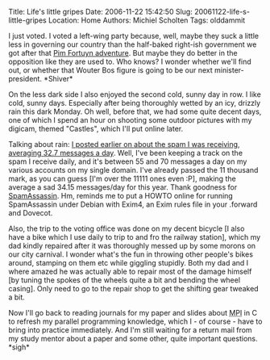 Title: Life's little gripes
Date: 2006-11-22 15:42:50
Slug: 20061122-life-s-little-gripes
Location: Home
Authors: Michiel Scholten
Tags: olddammit

<p>I just voted. I voted a left-wing party because, well, maybe they suck a little less in governing our country than the half-baked right-ish government we got after that <a href="http://news.bbc.co.uk/1/hi/world/europe/1971423.stm">Pim Fortuyn adventure</a>. But maybe they do better in the opposition like they are used to. Who knows? I wonder whether we'll find out, or whether that Wouter Bos figure is going to be our next minister-president. *Shiver*</p>

<p>On the less dark side I also enjoyed the second cold, sunny day in row. I like cold, sunny days. Especially after being thoroughly wetted by an icy, drizzly rain this dark Monday. Oh well, before that, we had some quite decent days, one of which I spend an hour on shooting some outdoor pictures with my digicam, themed "Castles", which I'll put online later.</p>

<p>Talking about rain: <a href="http://aquariusoft.org/~mbscholt/index.php?rantid=481">I posted earlier on about the spam I was receiving, averaging 32.7 messages a day</a>. Well, I've been keeping a track on the spam I receive daily, and it's between 55 and 70 messages a day on my various accounts on my single domain. I've already passed the 11 thousand mark, as you can guess [I'm over the 11111 ones even :P], making the average a sad 34.15 messages/day for this year. Thank goodness for <a href="http://spamassassin.apache.org/">SpamAssassin</a>. Hm, reminds me to put a HOWTO online for running SpamAssassin under Debian with Exim4, an Exim rules file in your .forward and Dovecot.</p>

<p>Also, the trip to the voting office was done on my decent bicycle [I also have a bike which I use daily to trip to and fro the railway station], which my dad kindly repaired after it was thoroughly messed up by some morons on our city carnival. I wonder what's the fun in throwing other people's bikes around, stamping on them etc while giggling stupidly. Both my dad and I where amazed he was actually able to repair most of the damage himself [by tuning the spokes of the wheels quite a bit and bending the wheel casing]. Only need to go to the repair shop to get the shifting gear tweaked a bit.</p>

<p>Now I'll go back to reading journals for my paper and slides about <acronym title="Message Passing Interface">MPI</acronym> in C to refresh my parallel programming knowledge, which I - of course - have to bring into practice immediately. And I'm still waiting for a return mail from my study mentor about a paper and some other, quite important questions. *sigh*</p>